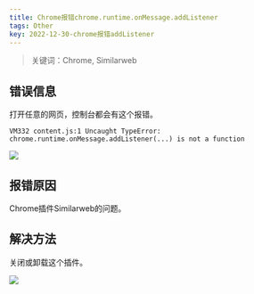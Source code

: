 ```yaml
---
title: Chrome报错chrome.runtime.onMessage.addListener
tags: Other
key: 2022-12-30-chrome报错addListener
---
```

> 关键词：Chrome, Similarweb

## 错误信息

打开任意的网页，控制台都会有这个报错。

`
	VM332 content.js:1 Uncaught TypeError: chrome.runtime.onMessage.addListener(...) is not a function
`

<img src="https://image.oldboard.tech/blog/WX20221230-164253.png"/>

## 报错原因

Chrome插件Similarweb的问题。

## 解决方法

关闭或卸载这个插件。

<img src="https://image.oldboard.tech/blog/WX20221230-164433.png"/>

